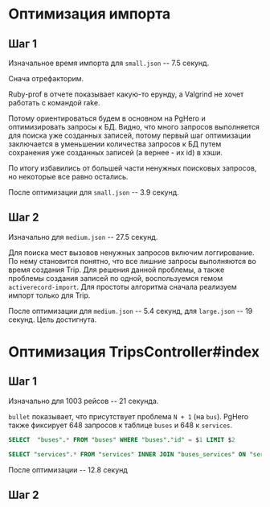 # Оптимизация импорта

## Шаг 1

Изначальное время импорта для `small.json` -- 7.5 секунд.

Снача отрефакторим. 

Ruby-prof в отчете показывает какую-то ерунду, а Valgrind не хочет работать с командой rake.

Потому ориентироваться будем в основном на PgHero и оптимизировать запросы к БД.
Видно, что много запросов выполняется для поиска уже созданных записей, потому первый шаг оптимизации заключается
в уменьшении количества запросов к БД путем сохранения уже созданных записей (а вернее - их id) в хэши.

По итогу избавились от большей части ненужных поисковых запросов, но некоторые все равно остались.

После оптимизации для `small.json` -- 3.9 секунд.

## Шаг 2

Изначально для `medium.json` -- 27.5 секунд.

Для поиска мест вызовов ненужных запросов включим логгирование.
По нему становится понятно, что все лишние запросы выполняются во время создания Trip. 
Для решения данной проблемы, а также проблемы создания записей по одной, воспользуемся гемом `activerecord-import`.
Для простоты алгоритма сначала реализуем импорт только для Trip.

После оптимизации для `medium.json` -- 5.4 секунд, для `large.json` -- 19 секунд. Цель достигнута.

# Оптимизация TripsController#index

## Шаг 1

Изначально для 1003 рейсов -- 21 секунда.

`bullet` показывает, что присутствует проблема `N + 1` (на `bus`). 
PgHero также фиксирует 648 запросов к таблице `buses` и 648 к `services`.

```sql
SELECT  "buses".* FROM "buses" WHERE "buses"."id" = $1 LIMIT $2
```

```sql
SELECT "services".* FROM "services" INNER JOIN "buses_services" ON "services"."id" = "buses_services"."service_id" WHERE "buses_services"."bus_id" = $1
```

После оптимизации -- 12.8 секунд

## Шаг 2

